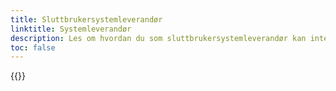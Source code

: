 ```yaml
---
title: Sluttbrukersystemleverandør
linktitle: Systemleverandør
description: Les om hvordan du som sluttbrukersystemleverandør kan integrere mot våre API og bruke Altinn Autorisasjon gjennom dine systemer
toc: false
---
```


{{<children />}}
